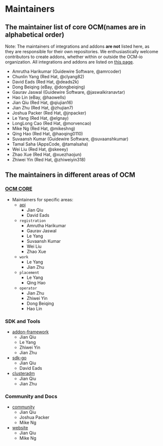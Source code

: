 # Maintainers

## The maintainer list of core OCM(names are in alphabetical order)

Note: The maintainers of integrations and addons **are not** listed here, as they are responsible for their own repositories.
We enthusiastically welcome contributors to create addons, whether within or outside the OCM-io organization. All integrations and addons are listed on [this page](https://open-cluster-management.io/docs/getting-started/integration/).


* Amrutha Harikumar (Guidewire Software, @amrcoder)
* Chunlin Yang (Red Hat, @clyang82)
* David Eads (Red Hat, @deads2k)
* Dong Beiqing (eBay, @dongbeiqing)
* Gaurav Jaswal (Guidewire Software, @jaswalkiranavtar)
* Hao Lin (eBay, @haowells)
* Jian Qiu (Red Hat, @qiujian16)
* Jian Zhu (Red Hat, @zhujian7)
* Joshua Packer (Red Hat, @jnpacker)
* Le Yang (Red Hat, @elgnay)
* LongLong Cao (Red Hat, @morvencao)
* Mike Ng (Red Hat, @mikeshng)
* Qing Hao (Red Hat, @haoqing0110)
* Suvaansh Kumar (Guidewire Software, @suvaanshkumar)
* Tamal Saha (AppsCode, @tamalsaha)
* Wei Liu (Red Hat, @skeeey)
* Zhao Xue (Red Hat, @xuezhaojun)
* Zhiwei Yin (Red Hat, @zhiweiyin318)

## The maintainers in different areas of OCM

### [OCM CORE](https://github.com/open-cluster-management-io/ocm)
* Maintainers for specific areas:
    * [api](https://github.com/open-cluster-management-io/api)
        * Jian Qiu
        * David Eads
    * `registration`
        * Amrutha Harikumar
        * Gaurav Jaswal
        * Le Yang
        * Suvaansh Kumar
        * Wei Liu
        * Zhao Xue
    * `work`
        * Le Yang
        * Jian Zhu
    * `placement`
        * Le Yang
        * Qing Hao
    * `operator`
        * Jian Zhu
        * Zhiwei Yin
        * Dong Beiqing
        * Hao Lin

### SDK and Tools
* [addon-framework](https://github.com/open-cluster-management-io/addon-framework)
    * Jian Qiu
    * Le Yang
    * Zhiwei Yin
    * Jian Zhu
* [sdk-go](https://github.com/open-cluster-management-io/sdk-go/blob/main/OWNERS)
    * Jian Qiu
    * David Eads
* [clusteradm](https://github.com/open-cluster-management-io/clusteradm)
    * Jian Qiu
    * Jian Zhu

### Community and Docs
* [community](https://github.com/open-cluster-management-io/community)
    * Jian Qiu
    * Joshua Packer
    * Mike Ng
* [website](https://github.com/open-cluster-management-io/open-cluster-management-io.github.io)
    * Jian Qiu
    * Mike Ng
